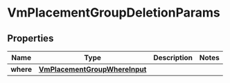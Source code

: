 

# VmPlacementGroupDeletionParams


## Properties

Name | Type | Description | Notes
------------ | ------------- | ------------- | -------------
**where** | [**VmPlacementGroupWhereInput**](VmPlacementGroupWhereInput.md) |  | 



